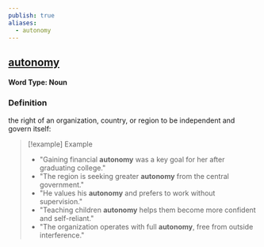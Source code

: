 ```yaml
---
publish: true
aliases:
  - autonomy
---
```


## [autonomy](https://dictionary.cambridge.org/dictionary/english/autonomy)
#### Word Type: Noun
### Definition
the right of an organization, country, or region to be independent and govern itself:

> [!example] Example
> 
> - "Gaining financial **autonomy** was a key goal for her after graduating college."
> - "The region is seeking greater **autonomy** from the central government."
> - "He values his **autonomy** and prefers to work without supervision."
> - "Teaching children **autonomy** helps them become more confident and self-reliant."
> - "The organization operates with full **autonomy**, free from outside interference."

